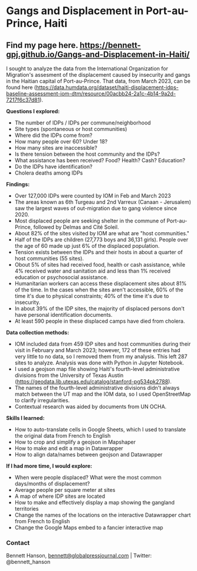 # Gangs and Displacement in Port-au-Prince, Haiti

## Find my page here. https://bennett-gpj.github.io/Gangs-and-Displacement-in-Haiti/

I sought to analyze the data from the International Organization for Migration's assesment of the displacement caused by insecurity and gangs in the Haitian capital of Port-au-Prince. That data, from March 2023, can be found here (https://data.humdata.org/dataset/haiti-displacement-idps-baseline-assessment-iom-dtm/resource/00acbb24-2a1c-4b14-9a2d-7217f6c37d81).

__Questions I explored:__
- The number of IDPs / IDPs per commune/neighborhood
- Site types (spontaneous or host communities)
- Where did the IDPs come from? 
- How many people over 60? Under 18?
- How many sites are inaccessible?
- Is there tension between the host community and the IDPs?
- What assistance has been received? Food? Health? Cash? Education?
- Do the IDPs have identification?
- Cholera deaths among IDPs

__Findings:__
- Over 127,000 IDPs were counted by IOM in Feb and March 2023
- The areas known as 6th Turgeau and 2nd Varreux (Canaan - Jerusalem) saw the largest waves of out-migration due to gang violence since 2020.
- Most displaced people are seeking shelter in the commune of Port-au-Prince, followed by Delmas and Cité Soleil.
- About 82% of the sites visited by IOM are what are "host communities."
- Half of the IDPs are children (27,773 boys and 36,131 girls). People over the age of 60 made up just 6% of the displaced population.
- Tension exists between the IDPs and their hosts in about a quarter of host communities (55 sites).
- Obout 5% of sites had received food, health or cash assistance, while 4% received water and sanitation aid and less than 1% received education or psychosocial assistance.
- Humanitarian workers can access these displacement sites about 81% of the time. In the cases when the sites aren't accessible, 60% of the time it's due to physical constraints; 40% of the time it's due to insecurity.
- In about 39% of the IDP sites, the majority of displaced persons don't have personal identification documents.
- At least 590 people in these displaced camps have died from cholera.

__Data collection methods:__
- IOM included data from 459 IDP sites and host communities during their visit in February and March 2023; however, 172 of these entries had very little to no data, so I removed them from my analysis. This left 287 sites to analyze. Analysis was done with Python in Jupyter Notebook.
- I used a geojson map file showing Haiti's fourth-level administrative divisions from the University of Texas Austin (https://geodata.lib.utexas.edu/catalog/stanford-pg534pk2788).
- The names of the fourth-level administrative divisions didn't always match between the UT map and the IOM data, so I used OpenStreetMap to clarify irregularities.
- Contextual research was aided by documents from UN OCHA. 

__Skills I learned:__
- How to auto-translate cells in Google Sheets, which I used to translate the original data from French to English
- How to crop and simplify a geojson in Mapshaper
- How to make and edit a map in Datawrapper
- How to align data/names between geojson and Datawrapper

__If I had more time, I would explore:__
- When were people displaced? What were the most common days/months of displacement?
- Average people per square meter at sites
- A map of where IDP sites are located
- How to make and effectively display a map showing the gangland territories
- Change the names of the locations on the interactive Datawrapper chart from French to English
- Change the Google Maps embed to a fancier interactive map

### Contact

Bennett Hanson, bennett@globalpressjournal.com | Twitter: @bennett_hanson